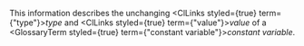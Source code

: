  This information describes the unchanging <ClLinks styled={true} term={"type"}><i>type</i></ClLinks> and <ClLinks styled={true} term={"value"}><i>value</i></ClLinks> of a <GlossaryTerm styled={true} term={"constant variable"}><i>constant variable</i></GlossaryTerm>. 



